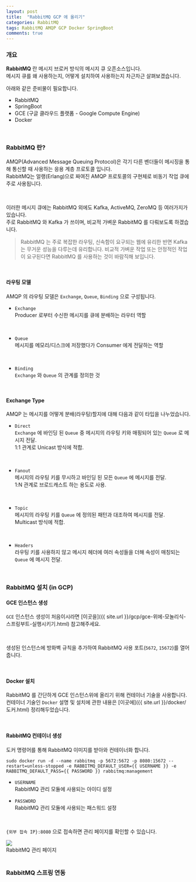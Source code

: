 ```yaml
---
layout: post
title:  "RabbitMQ GCP 에 올리기"
categories: RabbitMQ
tags: RabbitMQ AMQP GCP Docker SpringBoot
comments: true
---
```


### 개요

**RabbitMQ** 란 메시지 브로커 방식의 메시지 큐 오픈소스입니다.  
메시지 큐를 왜 사용하는지, 어떻게 설치하여 사용하는지 차근차근 살펴보겠습니다.  

<div class="br"/>

아래와 같은 준비물이 필요합니다.
- RabbitMQ
- SpringBoot
- GCE (구글 클라우드 플랫폼 - Google Compute Engine)
- Docker

<br/>

### RabbitMQ 란?

AMQP(Advanced Message Queuing Protocol)은 각기 다른 벤더들이 메시징을 통해 통신할 때 사용하는 응용 계층 프로토콜 입니다.  
RabbitMQ는 얼랭(Erlang)으로 짜여진 AMQP 프로토콜의 구현체로 비동기 작업 큐에 주로 사용됩니다.

<br/>

이러한 메시지 큐에는 RabbitMQ 외에도 Kafka, ActiveMQ, ZeroMQ 등 여러가지가 있습니다.  
주로 RabbitMQ 와 Kafka 가 쓰이며, 비교적 가벼운 RabbitMQ 를 다뤄보도록 하겠습니다.  

> RabbitMQ 는 주로 복잡한 라우팅, 신속함이 요구되는 웹에 유리한 반면 Kafka 는 무거운 성능을 다루는데 유리합니다. 
> 비교적 가벼운 작업 또는 안정적인 작업이 요구된다면 RabbitMQ 를 사용하는 것이 바람직해 보입니다.

<br/>

#### 라우팅 모델

AMQP 의 라우팅 모델은 `Exchange`, `Queue`, `Binding` 으로 구성됩니다.  

- `Exchange`  
  Producer 로부터 수신한 메시지를 큐에 분배하는 라우터 역할

<br/> 

- `Queue`  
  메시지를 메모리/디스크에 저장했다가 Consumer 에게 전달하는 역할
  
<br/>

- `Binding`  
  `Exchange` 와 `Queue` 의 관계를 정의한 것

<br/>

#### Exchange Type

AMQP 는 메시지를 어떻게 분배(라우팅)할지에 대해 다음과 같이 타입을 나누었습니다.

- `Direct`  
  `Exchange` 에 바인딩 된 `Queue` 중 메시지의 라우팅 키와 매핑되어 있는 `Queue` 로 메시지 전달.  
  1:1 관계로 Unicast 방식에 적합.
  
<br/>

- `Fanout`  
  메시지의 라우팅 키를 무시하고 바인딩 된 모든 `Queue` 에 메시지를 전달.  
  1:N 관계로 브로드캐스트 하는 용도로 사용.

<br/>

- `Topic`  
  메시지의 라우팅 키를 `Queue` 에 정의된 패턴과 대조하여 메시지를 전달.  
  Multicast 방식에 적합.
  
<br/>

- `Headers`  
  라우팅 키를 사용하지 않고 메시지 헤더에 여러 속성들을 더해 속성이 매칭되는 `Queue` 에 메시지 전달.
  
<br/>

### RabbitMQ 설치 (in GCP)

#### GCE 인스턴스 생성

`GCE` 인스턴스 생성이 처음이시라면 [이곳을]({{ site.url }}/gcp/gce-위에-모놀리식-스프링부트-실행시키기.html) 참고해주세요.  

<br/>

생성된 인스턴스에 방화벽 규칙을 추가하여 RabbitMQ 사용 포트(`5672`, `15672`)를 열어줍니다.  

<br/>

#### Docker 설치

RabbitMQ 를 간단하게 GCE 인스턴스위에 올리기 위해 컨테이너 기술을 사용합니다.  
컨테이너 기술인 `Docker` 설명 및 설치에 관한 내용은 [이곳에]({{ site.url }}/docker/도커.html) 정리해두었습니다.

<br/>

#### RabbitMQ 컨테이너 생성

도커 명령어를 통해 RabbitMQ 이미지를 받아와 컨테이너화 합니다.

`
sudo docker run -d --name rabbitmq -p 5672:5672 -p 8080:15672 --restart=unless-stopped -e RABBITMQ_DEFAULT_USER={{ USERNAME }} -e RABBITMQ_DEFAULT_PASS={{ PASSWORD }} rabbitmq:management
`

- `USERNAME`  
  RabbitMQ 관리 모듈에 사용되는 아이디 설정
  
- `PASSWORD`  
  RabbitMQ 관리 모듈에 사용되는 패스워드 설정

<br/>

`{외부 접속 IP}:8080` 으로 접속하면 관리 페이지를 확인할 수 있습니다.  

<div class="nzzi-image-box">
  <img src="{{ site.url }}/assets/rabbitmq/rabbitmq-intro.png"/>
  <div>RabbitMQ 관리 페이지</div>
</div>
     
<br/>

### RabbitMQ 스프링 연동
